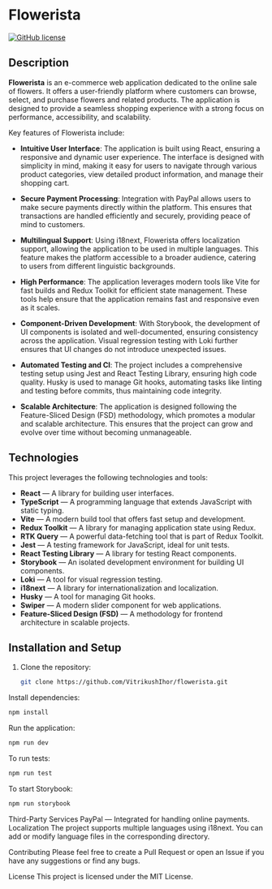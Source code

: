 # Flowerista

[![GitHub license](https://img.shields.io/badge/license-MIT-blue.svg)](https://github.com/VitrikushIhor/flowerista/blob/main/LICENSE)

## Description

**Flowerista** is an e-commerce web application dedicated to the online sale of flowers. It offers a user-friendly platform where customers can browse, select, and purchase flowers and related products. The application is designed to provide a seamless shopping experience with a strong focus on performance, accessibility, and scalability.

Key features of Flowerista include:

- **Intuitive User Interface**: The application is built using React, ensuring a responsive and dynamic user experience. The interface is designed with simplicity in mind, making it easy for users to navigate through various product categories, view detailed product information, and manage their shopping cart.
  
- **Secure Payment Processing**: Integration with PayPal allows users to make secure payments directly within the platform. This ensures that transactions are handled efficiently and securely, providing peace of mind to customers.
  
- **Multilingual Support**: Using i18next, Flowerista offers localization support, allowing the application to be used in multiple languages. This feature makes the platform accessible to a broader audience, catering to users from different linguistic backgrounds.
  
- **High Performance**: The application leverages modern tools like Vite for fast builds and Redux Toolkit for efficient state management. These tools help ensure that the application remains fast and responsive even as it scales.
  
- **Component-Driven Development**: With Storybook, the development of UI components is isolated and well-documented, ensuring consistency across the application. Visual regression testing with Loki further ensures that UI changes do not introduce unexpected issues.

- **Automated Testing and CI**: The project includes a comprehensive testing setup using Jest and React Testing Library, ensuring high code quality. Husky is used to manage Git hooks, automating tasks like linting and testing before commits, thus maintaining code integrity.

- **Scalable Architecture**: The application is designed following the Feature-Sliced Design (FSD) methodology, which promotes a modular and scalable architecture. This ensures that the project can grow and evolve over time without becoming unmanageable.


## Technologies

This project leverages the following technologies and tools:

- **React** — A library for building user interfaces.
- **TypeScript** — A programming language that extends JavaScript with static typing.
- **Vite** — A modern build tool that offers fast setup and development.
- **Redux Toolkit** — A library for managing application state using Redux.
- **RTK Query** — A powerful data-fetching tool that is part of Redux Toolkit.
- **Jest** — A testing framework for JavaScript, ideal for unit tests.
- **React Testing Library** — A library for testing React components.
- **Storybook** — An isolated development environment for building UI components.
- **Loki** — A tool for visual regression testing.
- **i18next** — A library for internationalization and localization.
- **Husky** — A tool for managing Git hooks.
- **Swiper** — A modern slider component for web applications.
- **Feature-Sliced Design (FSD)** — A methodology for frontend architecture in scalable projects.

## Installation and Setup

1. Clone the repository:

   ```bash
   git clone https://github.com/VitrikushIhor/flowerista.git


Install dependencies:

```bash
npm install
```

Run the application:

```bash
npm run dev
```

To run tests:

```bash
npm run test
```

To start Storybook:

```bash
npm run storybook
```

Third-Party Services
PayPal — Integrated for handling online payments.
Localization
The project supports multiple languages using i18next. You can add or modify language files in the corresponding directory.

Contributing
Please feel free to create a Pull Request or open an Issue if you have any suggestions or find any bugs.

License
This project is licensed under the MIT License.
```
